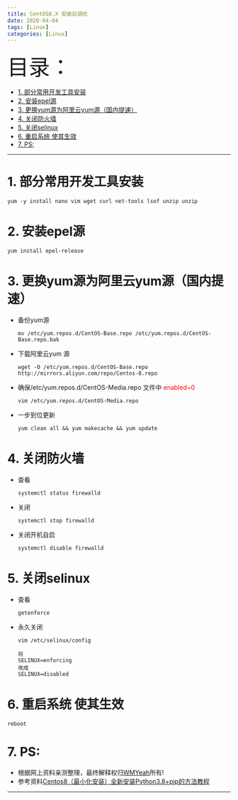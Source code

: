 ```yaml
---
title: CentOS8.X 安装后调优
date: 2020-04-04
tags: [Linux]
categories: [Linux]
---
```


<font size=20>目录：</font>
<!-- TOC -->

- [1. 部分常用开发工具安装](#1-部分常用开发工具安装)
- [2. 安装epel源](#2-安装epel源)
- [3. 更换yum源为阿里云yum源（国内提速）](#3-更换yum源为阿里云yum源国内提速)
- [4. 关闭防火墙](#4-关闭防火墙)
- [5. 关闭selinux](#5-关闭selinux)
- [6. 重启系统 使其生效](#6-重启系统-使其生效)
- [7. PS:](#7-ps)

<!-- /TOC -->

----
# 1. 部分常用开发工具安装
```
yum -y install nano vim wget curl net-tools lsof unzip unzip
```

# 2. 安装epel源
```
yum install epel-release
```

# 3. 更换yum源为阿里云yum源（国内提速）
* 备份yum源
  ```
  mv /etc/yum.repos.d/CentOS-Base.repo /etc/yum.repos.d/CentOS-Base.repo.bak
  ```
  
* 下载阿里云yum 源
  ```
  wget -O /etc/yum.repos.d/CentOS-Base.repo http://mirrors.aliyun.com/repo/Centos-8.repo
  ```

* 确保/etc/yum.repos.d/CentOS-Media.repo 文件中 <font color=red>enabled=0</font>
  ```
  vim /etc/yum.repos.d/CentOS-Media.repo
  ```

* 一步到位更新
  ```
  yum clean all && yum makecache && yum update
  ```

# 4. 关闭防火墙
* 查看
  ```
  systemctl status firewalld
  ```

* 关闭
  ```
  systemctl stop firewalld
  ```

* 关闭开机自启
  ```
  systemctl disable firewalld
  ```

# 5. 关闭selinux
* 查看
  ```
  getenforce
  ```

* 永久关闭
  ```
  vim /etc/selinux/config

  将
  SELINUX=enforcing
  改成
  SELINUX=disabled
  ```

# 6. 重启系统 使其生效
```
reboot
```

# 7. PS:

* 根据网上资料亲测整理，最终解释权归[WMYeah][1]所有!
* 参考资料[Centos8（最小化安装）全新安装Python3.8+pip的方法教程][2]
------

[1]:http://www.wmyeah.com
[2]:https://www.jb51.net/article/179464.htm